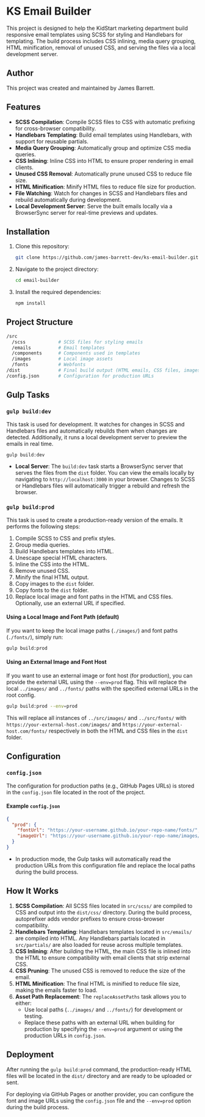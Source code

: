 # KS Email Builder

This project is designed to help the KidStart marketing department build responsive email templates using SCSS for styling and Handlebars for templating. The build process includes CSS inlining, media query grouping, HTML minification, removal of unused CSS, and serving the files via a local development server.

## Author

This project was created and maintained by James Barrett.

## Features

- **SCSS Compilation**: Compile SCSS files to CSS with automatic prefixing for cross-browser compatibility.
- **Handlebars Templating**: Build email templates using Handlebars, with support for reusable partials.
- **Media Query Grouping**: Automatically group and optimize CSS media queries.
- **CSS Inlining**: Inline CSS into HTML to ensure proper rendering in email clients.
- **Unused CSS Removal**: Automatically prune unused CSS to reduce file size.
- **HTML Minification**: Minify HTML files to reduce file size for production.
- **File Watching**: Watch for changes in SCSS and Handlebars files and rebuild automatically during development.
- **Local Development Server**: Serve the built emails locally via a BrowserSync server for real-time previews and updates.

## Installation

1. Clone this repository:

   ```bash
   git clone https://github.com/james-barrett-dev/ks-email-builder.git
   ```

2. Navigate to the project directory:

   ```bash
   cd email-builder
   ```

3. Install the required dependencies:

   ```bash
   npm install
   ```

## Project Structure

```bash
/src
  /scss            # SCSS files for styling emails
  /emails          # Email templates
  /components      # Components used in templates
  /images          # Local image assets
  /fonts           # Webfonts
/dist              # Final build output (HTML emails, CSS files, images)
/config.json       # Configuration for production URLs
```

## Gulp Tasks

### `gulp build:dev`

This task is used for development. It watches for changes in SCSS and Handlebars files and automatically rebuilds them when changes are detected. Additionally, it runs a local development server to preview the emails in real time.

```bash
gulp build:dev
```

- **Local Server**: The `build:dev` task starts a BrowserSync server that serves the files from the `dist` folder. You can view the emails locally by navigating to `http://localhost:3000` in your browser. Changes to SCSS or Handlebars files will automatically trigger a rebuild and refresh the browser.

### `gulp build:prod`

This task is used to create a production-ready version of the emails. It performs the following steps:

1. Compile SCSS to CSS and prefix styles.
2. Group media queries.
3. Build Handlebars templates into HTML.
4. Unescape special HTML characters.
5. Inline the CSS into the HTML.
6. Remove unused CSS.
7. Minify the final HTML output.
8. Copy images to the `dist` folder.
9. Copy fonts to the `dist` folder.
10. Replace local image and font paths in the HTML and CSS files. Optionally, use an external URL if specified.

#### Using a Local Image and Font Path (default)

If you want to keep the local image paths (`./images/`) and font paths (`./fonts/`), simply run:

```bash
gulp build:prod
```

#### Using an External Image and Font Host

If you want to use an external image or font host (for production), you can provide the external URL using the `--env=prod` flag. This will replace the local `../images/` and `../fonts/` paths with the specified external URLs in the root config.

```bash
gulp build:prod --env=prod
```

This will replace all instances of `../src/images/` and `../src/fonts/` with `https://your-external-host.com/images/` and `https://your-external-host.com/fonts/` respectively in both the HTML and CSS files in the `dist` folder.

## Configuration

### `config.json`

The configuration for production paths (e.g., GitHub Pages URLs) is stored in the `config.json` file located in the root of the project.

#### Example `config.json`

```json
{
  "prod": {
    "fontUrl": "https://your-username.github.io/your-repo-name/fonts/",
    "imageUrl": "https://your-username.github.io/your-repo-name/images/"
  }
}
```

- In production mode, the Gulp tasks will automatically read the production URLs from this configuration file and replace the local paths during the build process.

## How It Works

1. **SCSS Compilation**: All SCSS files located in `src/scss/` are compiled to CSS and output into the `dist/css/` directory. During the build process, autoprefixer adds vendor prefixes to ensure cross-browser compatibility.
2. **Handlebars Templating**: Handlebars templates located in `src/emails/` are compiled into HTML. Any Handlebars partials located in `src/partials/` are also loaded for reuse across multiple templates.
3. **CSS Inlining**: After building the HTML, the main CSS file is inlined into the HTML to ensure compatibility with email clients that strip external CSS.
4. **CSS Pruning**: The unused CSS is removed to reduce the size of the email.
5. **HTML Minification**: The final HTML is minified to reduce file size, making the emails faster to load.
6. **Asset Path Replacement**: The `replaceAssetPaths` task allows you to either:
   - Use local paths (`../images/` and `../fonts/`) for development or testing.
   - Replace these paths with an external URL when building for production by specifying the `--env=prod` argument or using the production URLs in `config.json`.

## Deployment

After running the `gulp build:prod` command, the production-ready HTML files will be located in the `dist/` directory and are ready to be uploaded or sent.

For deploying via GitHub Pages or another provider, you can configure the font and image URLs using the `config.json` file and the `--env=prod` option during the build process.
